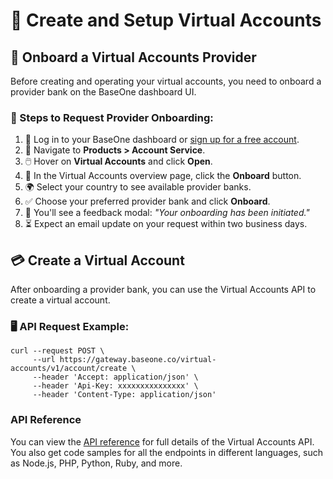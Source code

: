 # 🏦 Create and Setup Virtual Accounts

## 🚀 Onboard a Virtual Accounts Provider

Before creating and operating your virtual accounts, you need to onboard a provider bank on the BaseOne dashboard UI.

### 📝 Steps to Request Provider Onboarding:

1. 🔑 Log in to your BaseOne dashboard or [sign up for a free account](https://www.baseone.co/).
2. 🧭 Navigate to **Products > Account Service**.
3. 🖱️ Hover on **Virtual Accounts** and click **Open**.
4. 👀 In the Virtual Accounts overview page, click the **Onboard** button.
5. 🌍 Select your country to see available provider banks.
6. ✅ Choose your preferred provider bank and click **Onboard**.
7. 📨 You'll see a feedback modal: _"Your onboarding has been initiated."_
8. ⏳ Expect an email update on your request within two business days.

## 💳 Create a Virtual Account

After onboarding a provider bank, you can use the Virtual Accounts API to create a virtual account.

### 🖥️ API Request Example:

```curl Create virtual account
curl --request POST \
     --url https://gateway.baseone.co/virtual-accounts/v1/account/create \
     --header 'Accept: application/json' \
     --header 'Api-Key: xxxxxxxxxxxxxxx' \
     --header 'Content-Type: application/json'
```

### API Reference

You can view the [API reference](/api/api-va) for full details of the Virtual Accounts API. You also get code samples for all the endpoints in different languages, such as Node.js, PHP, Python, Ruby, and more.
